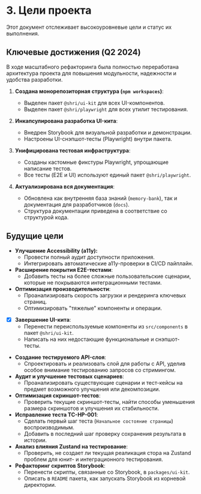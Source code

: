 # 3. Цели проекта

Этот документ отслеживает высокоуровневые цели и статус их выполнения.

## Ключевые достижения (Q2 2024)

В ходе масштабного рефакторинга была полностью переработана архитектура проекта для повышения модульности, надежности и удобства разработки.

1.  **Создана монорепозиторная структура (`npm workspaces`)**:
    *   Выделен пакет `@shri/ui-kit` для всех UI-компонентов.
    *   Выделен пакет `@shri/playwright` для всех утилит тестирования.

2.  **Инкапсулирована разработка UI-кита**:
    *   Внедрен Storybook для визуальной разработки и демонстрации.
    -   Настроены UI-снэпшот-тесты (Playwright) внутри пакета.

3.  **Унифицирована тестовая инфраструктура**:
    -   Созданы кастомные фикстуры Playwright, упрощающие написание тестов.
    -   Все тесты (E2E и UI) используют единый пакет `@shri/playwright`.

4.  **Актуализирована вся документация**:
    *   Обновлена как внутренняя база знаний (`memory-bank`), так и документация для разработчиков (`docs`).
    *   Структура документации приведена в соответствие со структурой кода.

## Будущие цели

-   **Улучшение Accessibility (a11y):**
    -   Провести полный аудит доступности приложения.
    -   Интегрировать автоматические a11y-проверки в CI/CD пайплайн.
-   **Расширение покрытия E2E-тестами**:
    -   Добавить тесты на более сложные пользовательские сценарии, которые не покрываются интеграционными тестами.
-   **Оптимизация производительности**:
    -   Проанализировать скорость загрузки и рендеринга ключевых страниц.
    -   Оптимизировать "тяжелые" компоненты и операции.
-   [x] **Завершение UI-кита**:
    -   Перенести переиспользуемые компоненты из `src/components` в пакет `@shri/ui-kit`.
    -   Написать на них недостающие функциональные и снэпшот-тесты.
-   **Создание тестируемого API-слоя**:
    -   Спроектировать и реализовать слой для работы с API, уделив особое внимание тестированию запросов со стримингом.
-   **Аудит и улучшение тестовых сценариев**:
    -   Проанализировать существующие сценарии и тест-кейсы на предмет возможного улучшения или декомпозиции.
-   **Оптимизация скриншот-тестов**:
    -   Проверить текущие скриншот-тесты, найти способы уменьшения размера скриншотов и улучшения их стабильности.
-   **Исправление теста TC-HP-001**:
    -   Сделать первый шаг теста (`Начальное состояние страницы`) воспроизводимым.
    -   Добавить в последний шаг проверку сохранения результата в истории.
-   **Анализ влияния Zustand на тестирование**:
    -   Проверить, не создает ли текущая реаликация стора на Zustand проблем для юнит- и интеграционного тестирования.
-   **Рефакторинг скриптов Storybook**:
    -   Перенести скрипты, связанные со Storybook, в `packages/ui-kit`.
    -   Описать в `README` пакета, как запускать Storybook из корневой директории. 